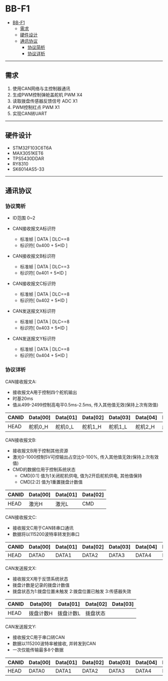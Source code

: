# BB-F1
- [BB-F1](#bb-f1)
  - [需求](#需求)
  - [硬件设计](#硬件设计)
  - [通讯协议](#通讯协议)
    - [协议简析](#协议简析)
    - [协议详析](#协议详析)


---
## 需求
1. 使用CAN网络与主控制器通讯  
2. 生成PWM控制弹舱盖舵机      PWM X4
3. 读取拨盘传感器反馈信号     ADC X1
4. PWM控制红点               PWM X1
5. 实现CAN转UART
---
## 硬件设计
 - STM32F103C6T6A
 - MAX3051KET6
 - TPS5430DDAR
 - RY8310
 - SK6014AS5-33

---
## 通讯协议
### 协议简析
- ID范围 0~2 
- CAN接收报文A标识符
  - 标准帧 | DATA | DLC==8
  - 标识符[ 0x400 + 5*ID ]  
- CAN接收报文B标识符
  - 标准帧 | DATA | DLC==3
  - 标识符[ 0x401 + 5*ID ]
- CAN接收报文C标识符
  - 标准帧 | DATA | DLC==8
  - 标识符[ 0x402 + 5*ID ]   
   
- CAN发送报文X标识符
  - 标准帧 | DATA | DLC==8
  - 标识符[ 0x403 + 5*ID ]
- CAN发送报文Y标识符
  - 标准帧 | DATA | DLC==8
  - 标识符[ 0x404 + 5*ID ]

### 协议详析
CAN接收报文A:
-  接收报文A用于控制四个舵机输出
-  时基20ms
-  值从499-2499控制高电平0.5ms-2.5ms, 传入其他值无效(保持上次有效值)

|CANID  | Data[00]    | Data[01]    | Data[02]    | Data[03]    | Data[04]    | Data[05]    | Data[06]    | Data[07]    |
|---------|------------|------------|------------|------------|------------|------------|------------|------------|
| HEAD | 舵机0_H | 舵机0_L | 舵机1_H | 舵机1_L | 舵机2_H | 舵机2_L | 舵机3_H | 舵机3_L |

CAN接收报文B:
-  接收报文B用于控制其他资源
-  激光0-1000控制5V可控输出占空比0-100%, 传入其他值无效(保持上次有效值)
-  CMD的数据位用于控制系统状态
   -  CMD[0:1] 值为1关闭舵机供电, 值为2开启舵机供电, 其他值保持
   -  CMD[2:2] 值为1重置拨盘计数值
  
|CANID  | Data[00]    | Data[01]    | Data[02]    |
|---------|------------|------------|------------|
| HEAD | 激光H | 激光L | CMD |

CAN接收报文C:
-  接收报文C用于CAN转串口通讯
-  数据将以115200波特率转发到串口

|CANID  | Data[00]    | Data[01]    | Data[02]    | Data[03]    | Data[04]    | Data[05]    | Data[06]    | Data[07]    |
|---------|------------|------------|------------|------------|------------|------------|------------|------------|
| HEAD | DATA0 | DATA1 | DATA2 | DATA3 | DATA4 | DATA5 | DATA6 | DATA7 |

CAN发送报文X:
-  接收报文X用于反馈系统状态
-  拨盘计数是记录的拨盘计数值
-  拨盘状态为1:拨盘位置未触发 2:拨盘位置已触发 3:传感器失效

|CANID  | Data[00]    | Data[01]    | Data[02]    | Data[03]    |
|---------|------------|------------|------------|------------|
| HEAD | 拨盘计数H | 拨盘计数L | 拨盘状态 |

CAN发送报文Y:
-  接收报文C用于串口转CAN
-  数据以115200波特率被接收, 并转发到CAN
-  一次仅能传输最多8个数据

|CANID  | Data[00]    | Data[01]    | Data[02]    | Data[03]    | Data[04]    | Data[05]    | Data[06]    | Data[07]    |
|---------|------------|------------|------------|------------|------------|------------|------------|------------|
| HEAD | DATA0 | DATA1 | DATA2 | DATA3 | DATA4 | DATA5 | DATA6 | DATA7 |